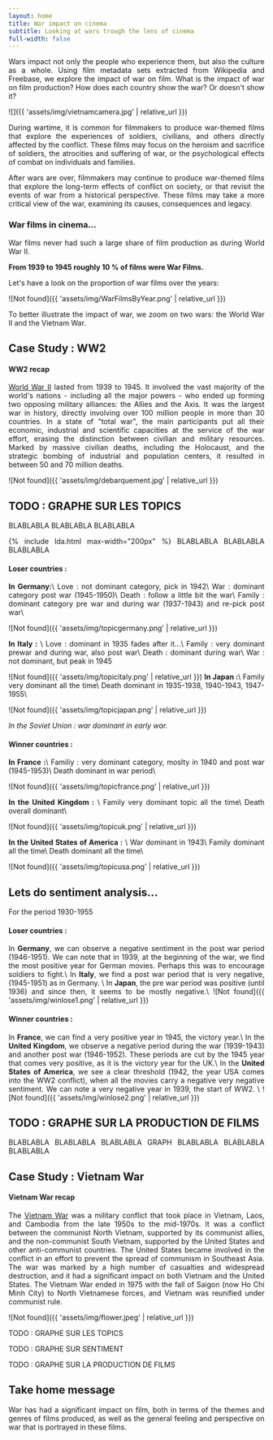 ```yaml
---
layout: home
title: War impact on cinema
subtitle: Looking at wars trough the lens of cinema
full-width: false
---
```


<style>body {text-align: justify}</style>

Wars impact not only the people who experience them, but also the culture as a whole. Using film metadata sets extracted from Wikipedia and Freebase, we explore the impact of war on film. What is the impact of war on film production? How does each country show the war? Or doesn't show it?

![]({{ 'assets/img/vietnamcamera.jpg' | relative_url }})

During wartime, it is common for filmmakers to produce war-themed films that explore the experiences of soldiers, civilians, and others directly affected by the conflict. These films may focus on the heroism and sacrifice of soldiers, the atrocities and suffering of war, or the psychological effects of combat on individuals and families.

After wars are over, filmmakers may continue to produce war-themed films that explore the long-term effects of conflict on society, or that revisit the events of war from a historical perspective. These films may take a more critical view of the war, examining its causes, consequences and legacy.

### War films in cinema...

War films never had such a large share of film production as during World War II.

**From 1939 to 1945 roughly 10 % of films were War Films.**

Let's have a look on the proportion of war films over the years:

![Not found]({{ 'assets/img/WarFilmsByYear.png' | relative_url }})

To better illustrate the impact of war, we zoom on two wars: the World War II and the Vietnam War.






Case Study : WW2
----------------

#### WW2 recap

[World War II](https://en.wikipedia.org/wiki/World_War_II) lasted from 1939 to 1945. It involved the vast majority of the world's nations - including all the major powers - who ended up forming two opposing military alliances: the Allies and the Axis. It was the largest war in history, directly involving over 100 million people in more than 30 countries. In a state of "total war", the main participants put all their economic, industrial and scientific capacities at the service of the war effort, erasing the distinction between civilian and military resources. Marked by massive civilian deaths, including the Holocaust, and the strategic bombing of industrial and population centers, it resulted in between 50 and 70 million deaths.

![Not found]({{ 'assets/img/debarquement.jpg' | relative_url }})



## TODO : GRAPHE SUR LES TOPICS
BLABLABLA
BLABLABLA
BLABLABLA

{% include lda.html max-width="200px" %}
BLABLABLA
BLABLABLA
BLABLABLA
#### Loser countries : 

**In Germany:**\\
Love : not dominant category, pick in 1942\\
War : dominant category post war (1945-1950)\\
Death : follow a little bit the war\\
Family : dominant category pre war and during war (1937-1943) and re-pick post war\\

![Not found]({{ 'assets/img/topicgermany.png' | relative_url }})

**In Italy :** \\
Love : dominant in 1935 fades after it…\\
Family : very dominant prewar and during war, also post war\\
Death : dominant during war\\
War : not dominant, but peak in 1945
	
![Not found]({{ 'assets/img/topicitaly.png' | relative_url }})
**In Japan :**\\
Family very dominant all the time\\
Death dominant in 1935-1938, 1940-1943, 1947-1955\\

![Not found]({{ 'assets/img/topicjapan.png' | relative_url }})

_In the Soviet Union : war dominant in early war._

#### Winner countries :

**In France :**\\
Familiy : very dominant category, moslty in 1940 and post war (1945-1953)\\
Death dominant in war period\\

![Not found]({{ 'assets/img/topicfrance.png' | relative_url }})

**In the United Kingdom :** \\
Family very dominant topic all the time\\
Death overall dominant\\

![Not found]({{ 'assets/img/topicuk.png' | relative_url }})

**In the United States of America :** \\
War dominant in 1943\\
Family dominant all the time\\
Death dominant all the time\\

![Not found]({{ 'assets/img/topicusa.png' | relative_url }})




Lets do sentiment analysis...
-----------------------------

For the period 1930-1955

#### Loser countries : 
In **Germany**, we can observe a negative sentiment in the post war period (1946-1951). We can note that in 1939, at the beginning of the war, we find the most positive year for German movies. Perhaps this was to encourage soldiers to fight.\\
In **Italy**, we find a post war period that is very negative, (1945-1951) as in Germany. \\
In **Japan**, the pre war period was positive (until 1936) and since then, it seems to be mostly negative.\\
![Not found]({{ 'assets/img/winlose1.png' | relative_url }})


#### Winner countries :
In **France**, we can find a very positive year in 1945, the victory year.\\
In the **United Kingdom**, we observe a negative period during the war (1939-1943) and another post war (1946-1952). These periods are cut by the 1945 year that comes very positive, as it is the victory year for the UK.\\
In the **United States of America**, we see a clear threshold (1942, the year USA comes into the WW2 conflict), when all the movies carry a negative very negative sentiment. We can note a very negative year in 1939, the start of WW2. \\
![Not found]({{ 'assets/img/winlose2.png' | relative_url }})





## TODO : GRAPHE SUR LA PRODUCTION DE FILMS
BLABLABLA
BLABLABLA
BLABLABLA
GRAPH
BLABLABLA
BLABLABLA
BLABLABLA





Case Study : Vietnam War
------------------------

#### Vietnam War recap

The [Vietnam War](https://en.wikipedia.org/wiki/Vietnam_War) was a military conflict that took place in Vietnam, Laos, and Cambodia from the late 1950s to the mid-1970s. It was a conflict between the communist North Vietnam, supported by its communist allies, and the non-communist South Vietnam, supported by the United States and other anti-communist countries. The United States became involved in the conflict in an effort to prevent the spread of communism in Southeast Asia. The war was marked by a high number of casualties and widespread destruction, and it had a significant impact on both Vietnam and the United States. The Vietnam War ended in 1975 with the fall of Saigon (now Ho Chi Minh City) to North Vietnamese forces, and Vietnam was reunified under communist rule.

![Not found]({{ 'assets/img/flower.jpeg' | relative_url }})

TODO : GRAPHE SUR LES TOPICS

TODO : GRAPHE SUR SENTIMENT

TODO : GRAPHE SUR LA PRODUCTION DE FILMS

Take home message
-----------------

War has had a significant impact on film, both in terms of the themes and genres of films produced, as well as the general feeling and perspective on war that is portrayed in these films.
  
